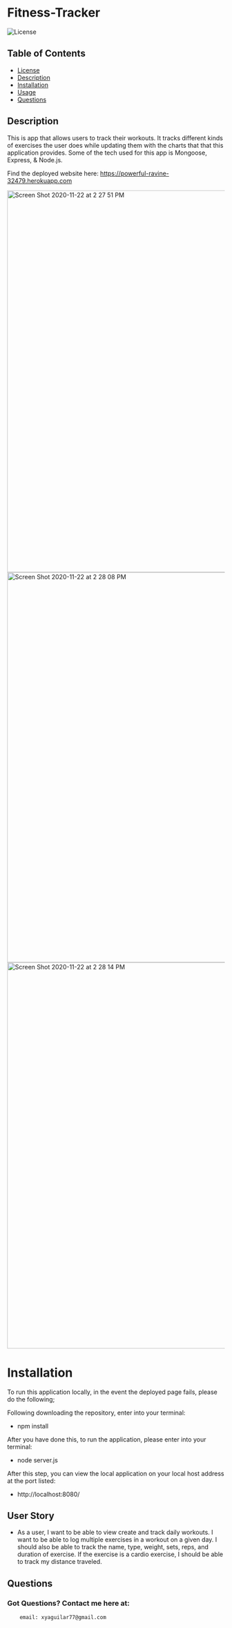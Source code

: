 # Fitness-Tracker

![License](https://img.shields.io/badge/License-APACHE%202.0-green.svg)

 ## Table of Contents
  * [License](#license)
  * [Description](#description)
  * [Installation](#installation)
  * [Usage](#usage)
  * [Questions](#questions)
  

## Description 

This is app that allows users to track their workouts. It tracks different kinds of exercises the user does while updating them with the charts that that this application provides. Some of the tech used for this app is Mongoose, Express, & Node.js.

Find the deployed website here: https://powerful-ravine-32479.herokuapp.com

<img width="885" alt="Screen Shot 2020-11-22 at 2 27 51 PM" src="https://user-images.githubusercontent.com/65522080/99915076-718f4800-2ccf-11eb-8d92-406c4965b4fd.png">
<img width="904" alt="Screen Shot 2020-11-22 at 2 28 08 PM" src="https://user-images.githubusercontent.com/65522080/99915078-72c07500-2ccf-11eb-91e2-50315fe3a95d.png">
<img width="895" alt="Screen Shot 2020-11-22 at 2 28 14 PM" src="https://user-images.githubusercontent.com/65522080/99915080-73f1a200-2ccf-11eb-9b7e-e56543bb26b1.png">


# Installation

To run this application locally, in the event the deployed page fails, please do the following;

Following downloading the repository, enter into your terminal:
- npm install

After you have done this, to run the application, please enter into your terminal: 
- node server.js

After this step, you can view the local application on your local host address at the port listed:
- http://localhost:8080/


## User Story

* As a user, I want to be able to view create and track daily workouts. I want to be able to log multiple exercises in a workout on a given day. I should also be able to track the name, type, weight, sets, reps, and duration of exercise. If the exercise is a cardio exercise, I should be able to track my distance traveled.


 ## Questions 

### Got Questions? Contact me here at: 
        
        email: xyaguilar77@gmail.com
